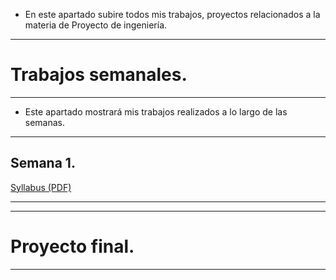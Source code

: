- En este apartado subire todos mis trabajos, proyectos relacionados a la materia de Proyecto de ingeniería.
  
---
# Trabajos semanales.
---
- Este apartado mostrará mis trabajos realizados a lo largo de las semanas.
  
---
## Semana 1.

[Syllabus (PDF)](recursos/archivos/Syllabus.pdf)

---

---
# Proyecto final.
---
